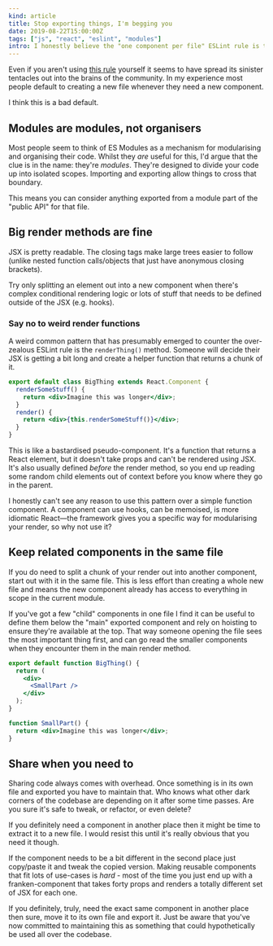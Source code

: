 ```yaml
---
kind: article
title: Stop exporting things, I'm begging you
date: 2019-08-22T15:00:00Z
tags: ["js", "react", "eslint", "modules"]
intro: I honestly believe the "one component per file" ESLint rule is the smallest thing with the most negative impact on React codebases I've worked in.
---
```


Even if you aren't using [this rule](https://github.com/yannickcr/eslint-plugin-react/blob/master/docs/rules/no-multi-comp.md) yourself it seems to have spread its sinister tentacles out into the brains of the community. In my experience most people default to creating a new file whenever they need a new component.

I think this is a bad default.

## Modules are modules, not organisers

Most people seem to think of ES Modules as a mechanism for modularising and organising their code. Whilst they _are_ useful for this, I'd argue that the clue is in the name: they're _modules_. They're designed to divide your code up into isolated scopes. Importing and exporting allow things to cross that boundary.

This means you can consider anything exported from a module part of the "public API" for that file.

## Big render methods are fine

JSX is pretty readable. The closing tags make large trees easier to follow (unlike nested function calls/objects that just have anonymous closing brackets).

Try only splitting an element out into a new component when there's complex conditional rendering logic or lots of stuff that needs to be defined outside of the JSX (e.g. hooks).

### Say no to weird render functions

A weird common pattern that has presumably emerged to counter the over-zealous ESLint rule is the `renderThing()` method. Someone will decide their JSX is getting a bit long and create a helper function that returns a chunk of it.

```jsx
export default class BigThing extends React.Component {
  renderSomeStuff() {
    return <div>Imagine this was longer</div>;
  }
  render() {
    return <div>{this.renderSomeStuff()}</div>;
  }
}
```

This is like a bastardised pseudo-component. It's a function that returns a React element, but it doesn't take props and can't be rendered using JSX. It's also usually defined _before_ the render method, so you end up reading some random child elements out of context before you know where they go in the parent.

I honestly can't see any reason to use this pattern over a simple function component. A component can use hooks, can be memoised, is more idiomatic React—the framework gives you a specific way for modularising your render, so why not use it?

## Keep related components in the same file

If you do need to split a chunk of your render out into another component, start out with it in the same file. This is less effort than creating a whole new file and means the new component already has access to everything in scope in the current module.

If you've got a few "child" components in one file I find it can be useful to define them below the "main" exported component and rely on hoisting to ensure they're available at the top. That way someone opening the file sees the most important thing first, and can go read the smaller components when they encounter them in the main render method.

```jsx
export default function BigThing() {
  return (
    <div>
      <SmallPart />
    </div>
  );
}

function SmallPart() {
  return <div>Imagine this was longer</div>;
}
```

## Share when you need to

Sharing code always comes with overhead. Once something is in its own file and exported you have to maintain that. Who knows what other dark corners of the codebase are depending on it after some time passes. Are you sure it's safe to tweak, or refactor, or even delete?

If you definitely need a component in another place then it might be time to extract it to a new file. I would resist this until it's really obvious that you need it though.

If the component needs to be a bit different in the second place just copy/paste it and tweak the copied version. Making reusable components that fit lots of use-cases is _hard_ - most of the time you just end up with a franken-component that takes forty props and renders a totally different set of JSX for each one.

If you definitely, truly, need the exact same component in another place then sure, move it to its own file and export it. Just be aware that you've now committed to maintaining this as something that could hypothetically be used all over the codebase.
